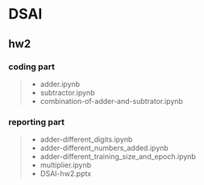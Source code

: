 # DSAI
## hw2

### coding part
>* adder.ipynb
>* subtractor.ipynb
>* combination-of-adder-and-subtrator.ipynb
### reporting part
>* adder-different_digits.ipynb
>* adder-different_numbers_added.ipynb
>* adder-different_training_size_and_epoch.ipynb
>* multiplier.ipynb
>* DSAI-hw2.pptx
